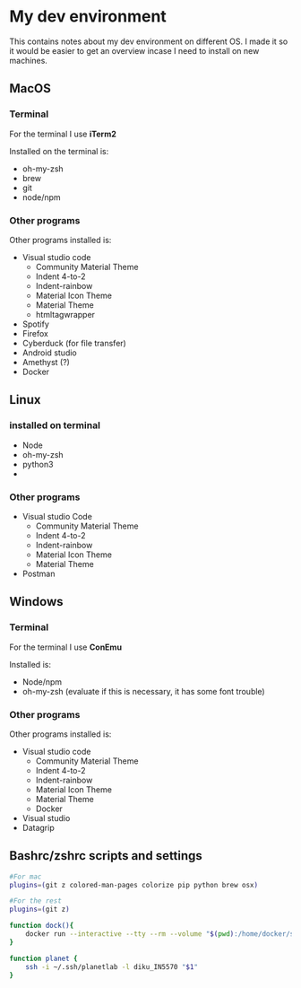 # My dev environment

This contains notes about my dev environment on different OS. I made it so it would be easier to get an overview incase I need to install on new machines.


## MacOS

### Terminal

For the terminal I use __iTerm2__

Installed on the terminal is:

  * oh-my-zsh
  * brew
  * git
  * node/npm

### Other programs

Other programs installed is:

  * Visual studio code
    * Community Material Theme
    * Indent 4-to-2
    * Indent-rainbow
    * Material Icon Theme
    * Material Theme
    * htmltagwrapper
  * Spotify
  * Firefox
  * Cyberduck (for file transfer)
  * Android studio
  * Amethyst (?)
  * Docker


## Linux

### installed on terminal

  * Node
  * oh-my-zsh
  * python3
  * 

### Other programs

  * Visual studio Code
    * Community Material Theme
    * Indent 4-to-2
    * Indent-rainbow
    * Material Icon Theme
    * Material Theme
  * Postman


## Windows

### Terminal

For the terminal I use __ConEmu__

Installed is:
  * Node/npm
  * oh-my-zsh (evaluate if this is necessary, it has some font trouble)
  

### Other programs

Other programs installed is:

  * Visual studio code
    * Community Material Theme
    * Indent 4-to-2
    * Indent-rainbow
    * Material Icon Theme
    * Material Theme
    * Docker
  * Visual studio
  * Datagrip



## Bashrc/zshrc scripts and settings

```Bash
#For mac
plugins=(git z colored-man-pages colorize pip python brew osx)

#For the rest
plugins=(git z)

function dock(){
	docker run --interactive --tty --rm --volume "$(pwd):/home/docker/src/" --workdir "/home/docker/src/" portoleks/in5570v20:latest
}

function planet {
	ssh -i ~/.ssh/planetlab -l diku_IN5570 "$1"
}


```